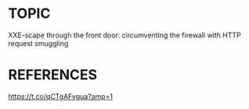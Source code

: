 # TOPIC
XXE-scape through the front door: circumventing the firewall with HTTP request smuggling

# REFERENCES
https://t.co/qCTgAFvgua?amp=1
